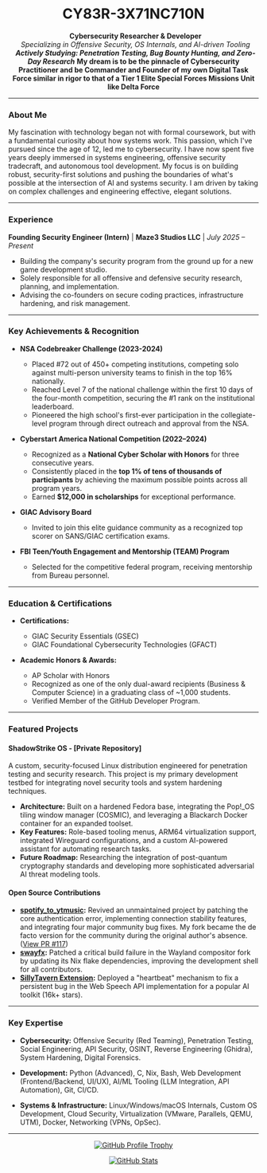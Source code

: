 <h1 align="center">CY83R-3X71NC710N</h1>

<p align="center">
  <strong>Cybersecurity Researcher & Developer</strong><br>
  <em>Specializing in Offensive Security, OS Internals, and AI-driven Tooling</em><br>
  <strong><em>Actively Studying: Penetration Testing, Bug Bounty Hunting, and Zero-Day Research</em></strong>
  <strong>My dream is to be the pinnacle of Cybersecurity Practitioner and be Commander and Founder of my own Digital Task Force similar in rigor to that of a Tier 1 Elite Special Forces Missions Unit like Delta Force</strong>
</p>

---

### About Me

My fascination with technology began not with formal coursework, but with a fundamental curiosity about how systems work. This passion, which I've pursued since the age of 12, led me to cybersecurity. I have now spent five years deeply immersed in systems engineering, offensive security tradecraft, and autonomous tool development. My focus is on building robust, security-first solutions and pushing the boundaries of what's possible at the intersection of AI and systems security. I am driven by taking on complex challenges and engineering effective, elegant solutions.

---

### Experience

**Founding Security Engineer (Intern)** | **Maze3 Studios LLC** | *July 2025 – Present*
* Building the company's security program from the ground up for a new game development studio.
* Solely responsible for all offensive and defensive security research, planning, and implementation.
* Advising the co-founders on secure coding practices, infrastructure hardening, and risk management.

---

### Key Achievements & Recognition

* **NSA Codebreaker Challenge (2023-2024)**
    * Placed #72 out of 450+ competing institutions, competing solo against multi-person university teams to finish in the top 16% nationally.
    * Reached Level 7 of the national challenge within the first 10 days of the four-month competition, securing the #1 rank on the institutional leaderboard.
    * Pioneered the high school's first-ever participation in the collegiate-level program through direct outreach and approval from the NSA.

* **Cyberstart America National Competition (2022–2024)**
    * Recognized as a **National Cyber Scholar with Honors** for three consecutive years.
    * Consistently placed in the **top 1% of tens of thousands of participants** by achieving the maximum possible points across all program years.
    * Earned **$12,000 in scholarships** for exceptional performance.

* **GIAC Advisory Board**
    * Invited to join this elite guidance community as a recognized top scorer on SANS/GIAC certification exams.

* **FBI Teen/Youth Engagement and Mentorship (TEAM) Program**
    * Selected for the competitive federal program, receiving mentorship from Bureau personnel.

---

### Education & Certifications

* **Certifications:**
    * GIAC Security Essentials (GSEC)
    * GIAC Foundational Cybersecurity Technologies (GFACT)

* **Academic Honors & Awards:**
    * AP Scholar with Honors
    * Recognized as one of the only dual-award recipients (Business & Computer Science) in a graduating class of ~1,000 students.
    * Verified Member of the GitHub Developer Program.

---

### Featured Projects

#### **ShadowStrike OS - [Private Repository]**
A custom, security-focused Linux distribution engineered for penetration testing and security research. This project is my primary development testbed for integrating novel security tools and system hardening techniques.
* **Architecture:** Built on a hardened Fedora base, integrating the Pop!_OS tiling window manager (COSMIC), and leveraging a Blackarch Docker container for an expanded toolset.
* **Key Features:** Role-based tooling menus, ARM64 virtualization support, integrated Wireguard configurations, and a custom AI-powered assistant for automating research tasks.
* **Future Roadmap:** Researching the integration of post-quantum cryptography standards and developing more sophisticated adversarial AI threat modeling tools.

#### **Open Source Contributions**
* **[spotify_to_ytmusic](https://github.com/CY83R-3X71NC710N/spotify_to_ytmusic):** Revived an unmaintained project by patching the core authentication error, implementing connection stability features, and integrating four major community bug fixes. My fork became the de facto version for the community during the original author's absence. ([View PR #117](https://github.com/linsomniac/spotify_to_ytmusic/pull/117))
* **[swayfx](https://github.com/WillPower3309/swayfx/pull/406):** Patched a critical build failure in the Wayland compositor fork by updating its Nix flake dependencies, improving the development shell for all contributors.
* **[SillyTavern Extension](https://github.com/SillyTavern/Extension-Speech-Recognition/pull/19):** Deployed a "heartbeat" mechanism to fix a persistent bug in the Web Speech API implementation for a popular AI toolkit (16k+ stars).

---

### Key Expertise

* **Cybersecurity:** Offensive Security (Red Teaming), Penetration Testing, Social Engineering, API Security, OSINT, Reverse Engineering (Ghidra), System Hardening, Digital Forensics.

* **Development:** Python (Advanced), C, Nix, Bash, Web Development (Frontend/Backend, UI/UX), AI/ML Tooling (LLM Integration, API Automation), Git, CI/CD.

* **Systems & Infrastructure:** Linux/Windows/macOS Internals, Custom OS Development, Cloud Security, Virtualization (VMware, Parallels, QEMU, UTM), Docker, Networking (VPNs, OpSec).

---
<p align="center">
  <a href="https://github.com/ryo-ma/github-profile-trophy">
    <img src="https://hacked-github-stat-trophies.vercel.app/?username=cy83r-3x71nc710n&column=4&rank=SECRET,SSS,SS,S,AAA,AA,A&theme=dracula&margin-w=18&margin-h=10" alt="GitHub Profile Trophy">
  </a>
</p>

<p align="center">
  <a href="https://github.com/anuraghazra/github-readme-stats">
    <img src="https://github-readme-stats.vercel.app/api?username=CY83R-3X71NC710N&show_icons=true&theme=radical&hide_title=false" alt="GitHub Stats">
  </a>
</p>
